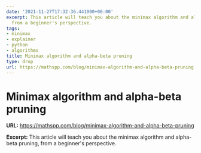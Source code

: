 ```yaml
---
date: '2021-11-27T17:32:36.441000+00:00'
excerpt: This article will teach you about the minimax algorithm and alpha-beta pruning,
  from a beginner's perspective.
tags:
- minimax
- explainer
- python
- algorithms
title: Minimax algorithm and alpha-beta pruning
type: drop
url: https://mathspp.com/blog/minimax-algorithm-and-alpha-beta-pruning
---
```


# Minimax algorithm and alpha-beta pruning

**URL:** https://mathspp.com/blog/minimax-algorithm-and-alpha-beta-pruning

**Excerpt:** This article will teach you about the minimax algorithm and alpha-beta pruning, from a beginner's perspective.
